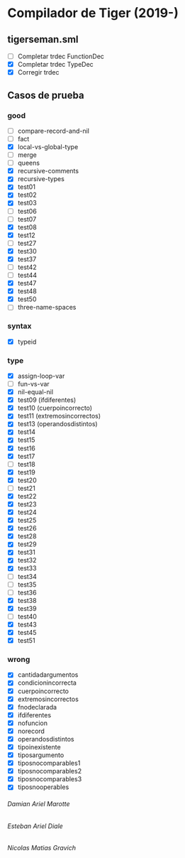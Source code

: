 # Compilador de Tiger (2019-)

## tigerseman.sml
- [ ] Completar trdec FunctionDec
- [x] Completar trdec TypeDec
- [x] Corregir trdec

## Casos de prueba

### good
- [ ] compare-record-and-nil
- [ ] fact
- [x] local-vs-global-type
- [ ] merge
- [ ] queens
- [x] recursive-comments
- [x] recursive-types
- [x] test01
- [x] test02
- [x] test03
- [ ] test06
- [ ] test07
- [x] test08
- [x] test12
- [ ] test27
- [x] test30
- [x] test37
- [ ] test42
- [ ] test44
- [x] test47
- [x] test48
- [x] test50
- [ ] three-name-spaces

### syntax
- [x] typeid

### type
- [x] assign-loop-var
- [ ] fun-vs-var
- [x] nil-equal-nil
- [x] test09 (ifdiferentes)
- [x] test10 (cuerpoincorrecto)
- [x] test11 (extremosincorrectos)
- [x] test13 (operandosdistintos)
- [x] test14
- [x] test15
- [x] test16
- [x] test17
- [ ] test18
- [x] test19
- [x] test20
- [ ] test21
- [x] test22
- [x] test23
- [x] test24
- [x] test25
- [x] test26
- [x] test28
- [x] test29
- [x] test31
- [x] test32
- [x] test33
- [ ] test34
- [ ] test35
- [ ] test36
- [x] test38
- [x] test39
- [ ] test40
- [x] test43
- [x] test45
- [x] test51

### wrong
- [x] cantidadargumentos
- [x] condicionincorrecta
- [x] cuerpoincorrecto
- [x] extremosincorrectos
- [x] fnodeclarada
- [x] ifdiferentes
- [x] nofuncion
- [x] norecord
- [x] operandosdistintos
- [x] tipoinexistente
- [x] tiposargumento
- [x] tiposnocomparables1
- [x] tiposnocomparables2
- [x] tiposnocomparables3
- [x] tiposnooperables

###### Damian Ariel Marotte
###### Esteban Ariel Diale
###### Nicolas Matias Gravich
